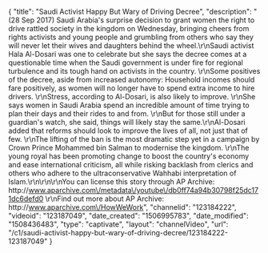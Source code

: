 {
    "title": "Saudi Activist Happy But Wary of Driving Decree",
    "description": "(28 Sep 2017) Saudi Arabia's surprise decision to grant women the right to drive rattled society in the kingdom on Wednesday, bringing cheers from rights activists and young people and grumbling from others who say they will never let their wives and daughters behind the wheel.\r\nSaudi activist Hala Al-Dosari was one to celebrate but she says the decree comes at a questionable time when the Saudi government is under fire for regional turbulence and its tough hand on activists in the country. \r\nSome positives of the decree, aside from increased autonomy: Household incomes should fare positively, as women will no longer have to spend extra income to hire drivers. \r\nStress, according to Al-Dosari, is also likely to improve. \r\nShe says women in Saudi Arabia spend an incredible amount of time trying to plan their days and their rides to and from. \r\nBut for those still under a guardian's watch, she said, things will likely stay the same.\r\nAl-Dosari added that reforms should look to improve the lives of all, not just that of few. \r\nThe lifting of the ban is the most dramatic step yet in a campaign by Crown Prince Mohammed bin Salman to modernise the kingdom. \r\nThe young royal has been promoting change to boost the country's economy and ease international criticism, all while risking backlash from clerics and others who adhere to the ultraconservative Wahhabi interpretation of Islam.\r\n\r\n\r\nYou can license this story through AP Archive: http:\/\/www.aparchive.com\/metadata\/youtube\/db0ff74a94b30798f25dc171dc6defd0 \r\nFind out more about AP Archive: http:\/\/www.aparchive.com\/HowWeWork",
    "channelid": "123184222",
    "videoid": "123187049",
    "date_created": "1506995783",
    "date_modified": "1508436483",
    "type": "captivate",
    "layout": "channelVideo",
    "url": "\/c1\/saudi-activist-happy-but-wary-of-driving-decree\/123184222-123187049"
}